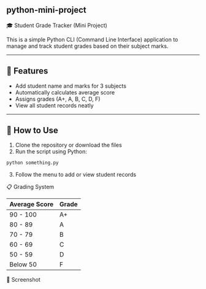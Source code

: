 ## python-mini-project
🎓 Student Grade Tracker (Mini Project)

This is a simple Python CLI (Command Line Interface) application to manage and track student grades based on their subject marks.

---

## 🚀 Features

- Add student name and marks for 3 subjects  
- Automatically calculates average score  
- Assigns grades (A+, A, B, C, D, F)  
- View all student records neatly

---

## 🔧 How to Use

1. Clone the repository or download the files  
2. Run the script using Python:

```bash
python something.py
```

3. Follow the menu to add or view student records

📋 Grading System

| Average Score | Grade |
|--------------|-------|
| 90 - 100     | A+    |
| 80 - 89      | A     |
| 70 - 79      | B     |
| 60 - 69      | C     |
| 50 - 59      | D     |
| Below 50     | F     |


📸 Screenshot
